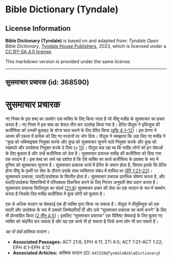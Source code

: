 # Bible Dictionary (Tyndale)

## License Information

**Bible Dictionary (Tyndale)** is based on and adapted from: _Tyndale Open Bible Dictionary_, [Tyndale House Publishers](https://tyndaleopenresources.com/), 2023, which is licensed under a [CC BY-SA 4.0 license](https://creativecommons.org/licenses/by-sa/4.0/legalcode.en).

This markdown version is provided under the same license.



--------------------------------

## सुसमाचार प्रचारक (id: 368590)

सुसमाचार प्रचारक
================

नए नियम के इस शब्द का उपयोग उस व्यक्ति के लिए किया जाता है जो यीशु मसीह के सुसमाचार का प्रचार करता है। नए नियम में इस शब्द का केवल तीन बार उल्लेख किया गया है। प्रेरित पौलुस ने इफिसुस की कलीसिया को उनकी बुलाहट के योग्य चाल चलने के लिए प्रेरित किया ([इफि 4:1–12](https://ref.ly/Eph4:1-Eph4:12))। इस प्रेरणा ने आत्मा की एकता में प्रत्येक को दिए गए वरदानों पर जोर दिया। पौलुस ने समझाया कि उठा लिए गए मसीह ने “कुछ को भविष्यद्वक्ता नियुक्त करके और कुछ को सुसमाचार सुनाने वाले नियुक्त करके और कुछ को रखवाले और उपदेशक नियुक्त करके दे दिया (v [11](https://ref.ly/Eph4:11))। पौलुस कह रहा था कि मसीह लोगों को इन सेवाओं के लिए बुलाता है और उन्हें कलीसिया को देता है। सुसमाचार प्रचारक मसीह की कलीसिया को दिया गया एक वरदान है। इस शब्द का अर्थ यह दर्शाता है कि ऐसे व्यक्ति का कार्य कलीसिया के प्रवक्ता के रूप में दुनिया को सुसमाचार सुनाना है। सुसमाचार प्रचारक कार्य में प्रेरित के समान होता है, सिवाय इसके कि प्रेरित होना यीशु के पृथ्वी पर सेवा के दौरान उसके साथ व्यक्तिगत संबंध में शामिल था ([प्रेरि 1:21–22](https://ref.ly/Acts1:21-Acts1:22))। सुसमाचार प्रचारक, पादरी/उपदेशक के विपरीत होता है। सुसमाचार प्रचारक प्रारंभिक घोषणा करता है, और पादरी/उपदेशक विश्वासियों में परिपक्वता विकसित करने के लिए निरंतर अनुवर्ती सेवा प्रदान करता है। सुसमाचार प्रचारक फिलिप्पुस का संदर्भ ([21:8](https://ref.ly/Acts21:8)) सुसमाचार प्रचार की सेवा का एक वरदान के रूप में समर्थन करता है जिसके लिए मसीह कलीसिया में कुछ लोगों को बुलाता है।

एक से अधिक वरदान या सेवकाई एक ही व्यक्ति द्वारा किया जा सकता है। पौलुस ने तीमुथियुस को एक पादरी और उपदेशक के रूप में उसको ज़िम्मेदारियाँ दीं और उसे “सुसमाचार प्रचारक का कार्य करने” के लिए भी प्रोत्साहित किया ([2 तीमु 4:5](https://ref.ly/2Tim4:5))। इसलिए “सुसमाचार प्रचारक” एक विशिष्ट सेवकाई के लिए बुलाए गए व्यक्ति को संदर्भित कर सकता है और यह एक कार्य भी हो सकता है जिसे अन्य लोग भी कर सकते हैं।

*यह भी देखें* आत्मिक वरदान।

* **Associated Passages:** ACT 21:8; EPH 4:11; 2TI 4:5; ACT 1:21–ACT 1:22; EPH 4:1–EPH 4:12
* **Associated Articles:** आत्मिक वरदान  (ID: `647220@TyndaleBibleDictionary`)

